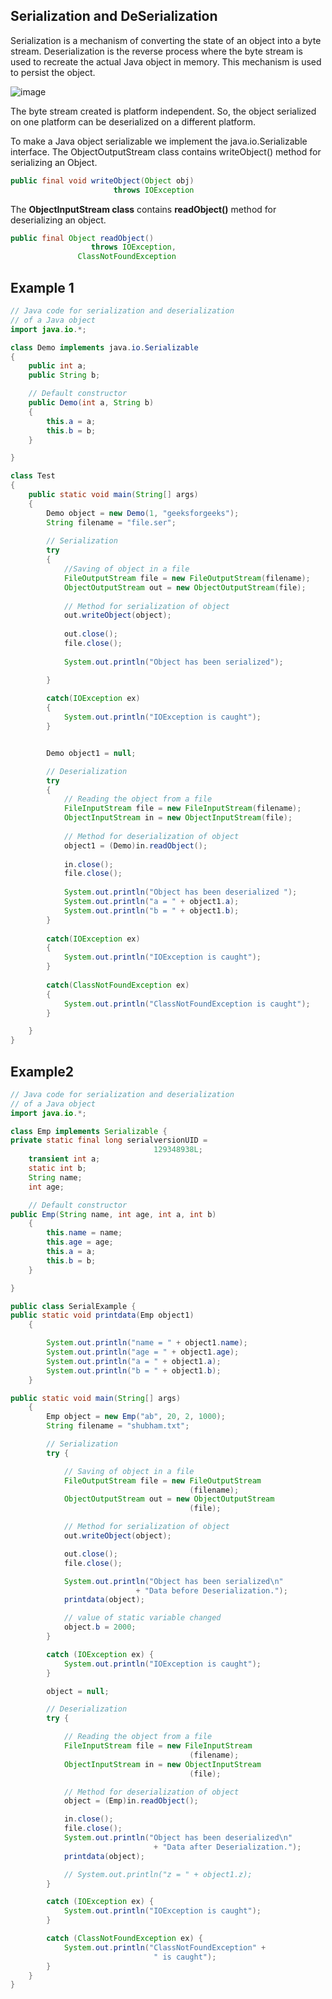 ## Serialization and DeSerialization
Serialization is a mechanism of converting the state of an object into a byte stream. Deserialization is the reverse process where the byte stream is used to recreate the actual Java object in memory. This mechanism is used to persist the object.

![image](https://user-images.githubusercontent.com/84008107/133215864-db54f9f5-322e-477a-b884-9116ad690db4.png)

The byte stream created is platform independent. So, the object serialized on one platform can be deserialized on a different platform.

To make a Java object serializable we implement the java.io.Serializable interface.
The ObjectOutputStream class contains writeObject() method for serializing an Object.

```java
public final void writeObject(Object obj)
                       throws IOException
```                       
The <b>ObjectInputStream class</b> contains <b>readObject()</b> method for deserializing an object.

```java
public final Object readObject()
                  throws IOException,
               ClassNotFoundException
```

## Example 1
```java
// Java code for serialization and deserialization
// of a Java object
import java.io.*;

class Demo implements java.io.Serializable
{
	public int a;
	public String b;

	// Default constructor
	public Demo(int a, String b)
	{
		this.a = a;
		this.b = b;
	}

}

class Test
{
	public static void main(String[] args)
	{
		Demo object = new Demo(1, "geeksforgeeks");
		String filename = "file.ser";
		
		// Serialization
		try
		{
			//Saving of object in a file
			FileOutputStream file = new FileOutputStream(filename);
			ObjectOutputStream out = new ObjectOutputStream(file);
			
			// Method for serialization of object
			out.writeObject(object);
			
			out.close();
			file.close();
			
			System.out.println("Object has been serialized");

		}
		
		catch(IOException ex)
		{
			System.out.println("IOException is caught");
		}


		Demo object1 = null;

		// Deserialization
		try
		{
			// Reading the object from a file
			FileInputStream file = new FileInputStream(filename);
			ObjectInputStream in = new ObjectInputStream(file);
			
			// Method for deserialization of object
			object1 = (Demo)in.readObject();
			
			in.close();
			file.close();
			
			System.out.println("Object has been deserialized ");
			System.out.println("a = " + object1.a);
			System.out.println("b = " + object1.b);
		}
		
		catch(IOException ex)
		{
			System.out.println("IOException is caught");
		}
		
		catch(ClassNotFoundException ex)
		{
			System.out.println("ClassNotFoundException is caught");
		}

	}
}

```
## Example2

```java
// Java code for serialization and deserialization
// of a Java object
import java.io.*;

class Emp implements Serializable {
private static final long serialversionUID =
								129348938L;
	transient int a;
	static int b;
	String name;
	int age;

	// Default constructor
public Emp(String name, int age, int a, int b)
	{
		this.name = name;
		this.age = age;
		this.a = a;
		this.b = b;
	}

}

public class SerialExample {
public static void printdata(Emp object1)
	{

		System.out.println("name = " + object1.name);
		System.out.println("age = " + object1.age);
		System.out.println("a = " + object1.a);
		System.out.println("b = " + object1.b);
	}

public static void main(String[] args)
	{
		Emp object = new Emp("ab", 20, 2, 1000);
		String filename = "shubham.txt";

		// Serialization
		try {

			// Saving of object in a file
			FileOutputStream file = new FileOutputStream
										(filename);
			ObjectOutputStream out = new ObjectOutputStream
										(file);

			// Method for serialization of object
			out.writeObject(object);

			out.close();
			file.close();

			System.out.println("Object has been serialized\n"
							+ "Data before Deserialization.");
			printdata(object);

			// value of static variable changed
			object.b = 2000;
		}

		catch (IOException ex) {
			System.out.println("IOException is caught");
		}

		object = null;

		// Deserialization
		try {

			// Reading the object from a file
			FileInputStream file = new FileInputStream
										(filename);
			ObjectInputStream in = new ObjectInputStream
										(file);

			// Method for deserialization of object
			object = (Emp)in.readObject();

			in.close();
			file.close();
			System.out.println("Object has been deserialized\n"
								+ "Data after Deserialization.");
			printdata(object);

			// System.out.println("z = " + object1.z);
		}

		catch (IOException ex) {
			System.out.println("IOException is caught");
		}

		catch (ClassNotFoundException ex) {
			System.out.println("ClassNotFoundException" +
								" is caught");
		}
	}
}

```
